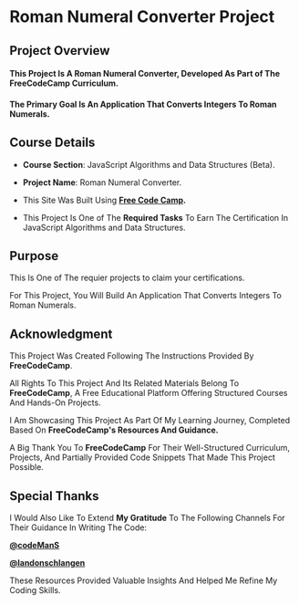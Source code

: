 # **Roman Numeral Converter Project**

## **Project Overview**


#### This Project Is A **Roman Numeral Converter**, Developed As Part of The FreeCodeCamp Curriculum. 

#### The Primary Goal Is  An Application That Converts Integers To Roman Numerals.


## **Course Details**


+ **Course Section**: JavaScript Algorithms and Data Structures (Beta).
  
+ **Project Name**: Roman Numeral Converter.
  
+ This Site Was Built Using **[Free Code Camp](https://www.freecodecamp.org/).**
  
+ This Project Is One of The **Required Tasks** To Earn The Certification In JavaScript Algorithms and Data Structures.
  

## **Purpose**

This Is One of The requier projects to claim your certifications.

For This Project, You Will Build An Application That Converts Integers To Roman Numerals.


## **Acknowledgment**


This Project Was Created Following The Instructions Provided By **FreeCodeCamp**.

All Rights To This Project And Its Related Materials Belong To **FreeCodeCamp**, A Free Educational Platform Offering Structured Courses And Hands-On Projects.

I Am Showcasing This Project As Part Of My Learning Journey, Completed Based On **FreeCodeCamp's Resources And Guidance.**

A Big Thank You To **FreeCodeCamp** For Their Well-Structured Curriculum, Projects, And Partially Provided Code Snippets That Made This Project Possible.

## **Special Thanks**

I Would Also Like To Extend **My Gratitude** To The Following Channels For Their Guidance In Writing The Code:

**[@codeManS](https://www.youtube.com/@codeManS)**

**[@landonschlangen](https://www.youtube.com/@landonschlangen)**

These Resources Provided Valuable Insights And Helped Me Refine My Coding Skills.





